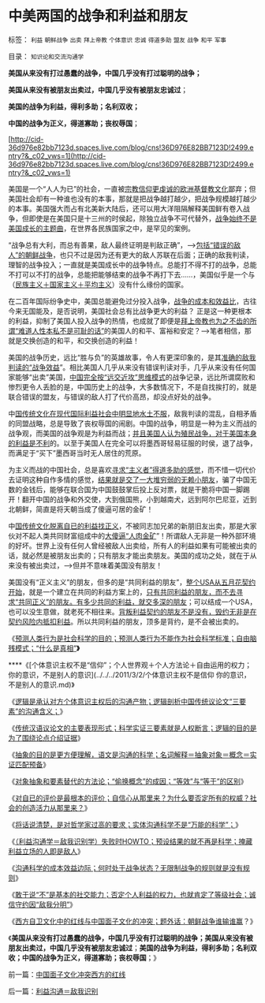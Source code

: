 # 中美两国的战争和利益和朋友

标签： `利益` `朝鲜战争` `出卖` `拜上帝教` `个体意识` `忠诚` `得道多助` `盟友` `战争` `和平` `军事` 

目录： `知识论和交流沟通学`

**美国从来没有打过愚蠢的战争，中国几乎没有打过聪明的战争；**

**美国从来没有被朋友出卖过，中国几乎没有被朋友忠诚过**；

**美国的战争为利益，得利多助；名利双收；**

**中国的战争为正义，得道寡助；丧权辱国**；

[http://cid-36d976e82bb7123d.spaces.live.com/blog/cns!36D976E82BB7123D!2499.entry?&_c02_vws=1](http://cid-36d976e82bb7123d.spaces.live.com/blog/cns!36D976E82BB7123D!2499.entry?&_c02_vws=1)

美国是一个“人人为已”的社会，一直被[宗教信仰更虔诚的欧洲基督教文化](../../../2011/2/3/马克思早就向（短缺原理＋边际原理）彻底投降了.md)鄙弃；但美国社会却有一种谁也没有的本事，那就是把战争越打越少，把战争规模越打越少的本事。美国强大而占有北美新大陆后，还可以用大洋阻隔解释美国鲜有卷入战争，但即使是在美国只是十三州的时侯起，除独立战争不可代替外，[战争始终不是美国成长的主题曲](../../../2010/5/18/为什么美国不会搞单边主义.md)，在世界各民族国家之中，是罕见的案例。

“战争总有大利，而总有善果，敌人最终证明是判敌正确”，——>[包括“错误的敌人”的朝鲜战争](../../../2009/11/30/朝鲜战争数字游戏二三事.md)，也只不过是因为还有更大的敌人苏联在后面；正确的敌我判读，理智的战争投入；一直就是美国成长中的战争特点。总能打不得不打的战争，总能不打可以不打的战争，总能把能够结束的战争不再打下去……，美国似乎是一个与（[民族主义＋国家主义＋平均主义](http://hi.baidu.com/darthchn/blog/item/eac2b5f575a28efd7609d7e7.html)）没有什么缘份的国家。

在二百年国际纷争史中，美国总能避免过分投入战争，[战争的成本和效益比](../../../2009/1/26/“战争就是物流”之一：科学的方法论认识战争.md)，古往今来无国能及，是否说明，美国社会总有比战争更大的利益？
正是这一种更根本的利益，抑制了美国人投入战争的热情，也成就了即便是[拜上帝教也为之不齿的所谓“难道人性本私不是可耻的话”](../../../2010/11/3/“政治改革”必须首先在法学中精确定义.md)的美国人的和平、富裕和安定？——>笔者相信，那就是交换创造的和平，和交换创造的利益！

美国的战争历史，远比“胜与负”的英雄故事，令人有更深印象的，是其[准确的敌我判读的“战争效益](../../../2010/10/28/世界民族主义运动后期的东方插曲.md)”。相比美国人几乎从来没有错误判读对手，几乎从来没有任何国家能够“出卖”美国，[中国完全按“远交近攻”思维模式](../../../2010/12/23/进化论“近种相残”人类最严重和人类纪.md)的战争记录，远比所谓腐败和惨烈更令人丢脸的是，中国历史上的战争，大多数情况下，不是自找挨打的，就是联合错误的盟友，与错误的敌人打了代价高昂，却没点好处的战争。

中[国传统文化在现代国际利益社会中明显地水土不服](../../../2009/12/6/中国传统文化与现代战争格格不入.md)，敌我判读的混乱，自相矛盾的同盟战略，总是导致了丧权辱国的闹剧。中国的战争，明显是一种为主义而战的战争观，而美国的战争观是为利益而战；[并且美国人认为殖民战争，对于美国本身的利益是不利](../../../2010/10/29/资本积累和资本主义互相排斥；不缺信仰的坏人.md)的。以至于美国人在完全可以将墨西哥轻易征服的时侯，退了战争，而满足于“买下”墨西哥当时无人居住的荒原。

为主义而战的中国社会，总是喜欢[寻求“主义者”得道多助的感觉](../../../2009/12/13/“得道多助，失道寡助”.md)，而不惜一切代价去证明这种自作多情的感觉，[结果就是交了一大堆穷弱的无赖小朋友](../../../2010/6/24/支持朝鲜得到了什么？失去了什么？多大的代价？.md)，骗了中国无数的金钱后，能够在联合国为中国鼓鼓掌后投上反对票，就是干脆将中国一脚踢开！翻开中国的战争和外交使，大到俄国熊，小到越南犬，远到阿尔巴尼亚，近到北朝鲜，简直是将天朝当成了傻逼可居的金矿！

中[国传统文化脱离自已的利益找正义](../../../2010/6/11/传统文化等级社会的pK&quot;辩论&quot;.md)，不被同志加兄弟的新朋旧友出卖，那是大家伙对不起人类共同财富组成中的[大傻逼“人肉金矿](../../../2011/1/21/香港模式和日本鬼子“人肉开采”.md)”！所谓敌人无非是一种外部环境的好坏。世界上没有任何人曾经被敌人出卖给，所有人的利益如果有可能被出卖的话，就必然是被朋友出卖的；只有朋友才能出卖朋友。美国的成功之处，就在于从来没有被出卖过，——>但并不意味着美国没有朋友！

美国没有“正义主义”的朋友，但多的是“共同利益的朋友”，[整个USA从五月花契约开始](../../../2010/4/19/《五月花号公约》有什么先决条件.md)，就是一个建立在共同的利益方案上的，[只有共同利益的朋友，而不去寻求“共同正义”的朋友。有多少共同的利益，就交多深的朋友](http://darthvad.blog.163.com/blog/static/53399470201061493946107/)；可以结成一个USA，也可以没生意做，就老死不相往来。[背叛利益契约的朋友不是没有，毁约无非是在契约风险内抵扣利益](../../../2010/7/31/诚信的价值的核心就是契约的成本.md)。所以共同利益的朋友，顶多是背约，是不会被出卖的。

《[预测人类行为是社会科学的目的；预测人类行为不能作为社会科学标准；自由脑残模式；“什么是真相”](../../../2011/3/2/什么是真相？预测未来对不对？.md)**》**

****《[个体意识主权不是“信仰”；个人世界观＋个人方法论＋自由运用的权力；你的意识，不是别人的意识](../../../2011/3/2/个体意识主权不是信仰 你的意识，不是别人的意识.md)》

《[逻辑是承认对方个体意识主权后的沟通产物；逻辑剖析中国传统议论文“三要素”的沟通含义；](../../../2011/3/3/中国传统议论文“三要素”的沟通含义.md)》

《[传统汉语议论文的主要表现形式；科学实证三要素就是人权断言；逻辑的目的是为了围绕论点介绍证据](../../../2011/3/3/传统汉语议论文的主要表现形式.md)》

《[抽象的目的是更方便理解，语文是沟通的科学；名词解释＝抽象对象＝概念＝实证匹配预备](../../../2011/3/3/语文也可成科学；沟通的科学.md)》

《[对象抽象和要素替代的方法论；“偷换概念”的成因；“等效”与“等于”的区别](../../../2011/3/4/对象抽象，要素替代和偷换概念.md)》

《[对自已的评价是最根本的评价；自信心从那里来？为什么要否定所有的权威？社会的创造活力从那里来？](../../../2011/3/4/自信心从那里来？.md)》

《[将话说清楚，是对哲学家过高的要求；实体沟通科学不是“万能的科学”；](../../../2011/3/4/请把话说清楚！沟通科学不是万能的.md)》

《[（利益沟通学＝敌我识别学）失败时HOWTO；预设结果的就不再是科学；掩藏利益立场的人即是敌人](../../../2011/3/5/（利益沟通学＝敌我识别学）HOWTO.md)》

《[沟通科学的成本效益边际；何时处于战争状态？无限制战争的规则就是没有规则](../../../2011/3/5/战争状态冲突在利益沟通的边际.md)》

《[敢于说“不”是基本的社交能力；否定个人利益的权力，也就肯定了等级社会；诚信守约因“敌我分明”](../../../2011/3/5/敢于说“不”是基本的社交能力.md)》

《[西方自卫文化中的红线与中国面子文化的冲突；题外话：朝鲜战争谁输谁赢](../../../2011/3/6/中国面子文化冲突西方的红线.md)？》

《**美国从来没有打过愚蠢的战争，中国几乎没有打过聪明的战争；美国从来没有被朋友出卖过，中国几乎没有被朋友忠诚过**；**美国的战争为利益，得利多助；名利双收；中国的战争为正义，得道寡助；丧权辱国**；》

前一篇：[中国面子文化冲突西方的红线](../../../2011/3/6/中国面子文化冲突西方的红线.md)

后一篇：[利益沟通＝敌我识别](../../../2011/3/6/利益沟通＝敌我识别.md)